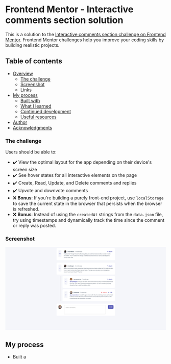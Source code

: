 # Frontend Mentor - Interactive comments section solution

This is a solution to the [Interactive comments section challenge on Frontend Mentor](https://www.frontendmentor.io/challenges/interactive-comments-section-iG1RugEG9). Frontend Mentor challenges help you improve your coding skills by building realistic projects. 

## Table of contents

- [Overview](#overview)
  - [The challenge](#the-challenge)
  - [Screenshot](#screenshot)
  - [Links](#links)
- [My process](#my-process)
  - [Built with](#built-with)
  - [What I learned](#what-i-learned)
  - [Continued development](#continued-development)
  - [Useful resources](#useful-resources)
- [Author](#author)
- [Acknowledgments](#acknowledgments)


### The challenge

Users should be able to:

- ✔️ View the optimal layout for the app depending on their device's screen size
- ✔️ See hover states for all interactive elements on the page
- ✔️ Create, Read, Update, and Delete comments and replies
- ✔️ Upvote and downvote comments
- ❌ **Bonus**: If you're building a purely front-end project, use `localStorage` to save the current state in the browser that persists when the browser is refreshed.
- ❌ **Bonus**: Instead of using the `createdAt` strings from the `data.json` file, try using timestamps and dynamically track the time since the comment or reply was posted.

### Screenshot

![Screenshot](./design/screenshot.png)


## My process

- Built a <template> for the comments and other containers like for useroptions <button>. Grab a template whenever it satisfies a condition.

## Built with

- Semantic HTML5 markup
- CSS custom properties

## What I learned

- First time I learned <template>. On my previous works, I would just set the elements with "display: none", and clone that element but its selected for when <querySelector> is used. With <template>, I do not need to worry about such problems.


## Continued development

Unfortunately I've ran out of motivation on doing this project. I finished what I could finish and I just want to move to another project. 


## Useful resources

- [Asaeneh's 30 Day of JavaScript](https://github.com/Asabeneh/30-Days-Of-JavaScript)


## Author

- [Github](https://github.com/Justinjovert/)
- Frontend Mentor - [Justinjovert](https://www.frontendmentor.io/profile/Justinjovert)

## Acknowledgments

Frontend Mentor and Asabeneh Yetayeh.
